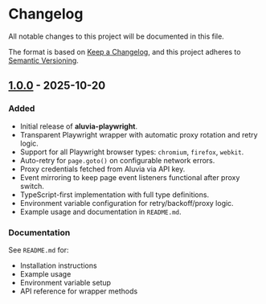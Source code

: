 # Changelog

All notable changes to this project will be documented in this file.

The format is based on [Keep a Changelog](https://keepachangelog.com/en/1.0.0/),
and this project adheres to [Semantic Versioning](https://semver.org/spec/v2.0.0.html).


## [1.0.0] - 2025-10-20

### Added
- Initial release of **aluvia-playwright**.
- Transparent Playwright wrapper with automatic proxy rotation and retry logic.
- Support for all Playwright browser types: `chromium`, `firefox`, `webkit`.
- Auto-retry for `page.goto()` on configurable network errors.
- Proxy credentials fetched from Aluvia via API key.
- Event mirroring to keep page event listeners functional after proxy switch.
- TypeScript-first implementation with full type definitions.
- Environment variable configuration for retry/backoff/proxy logic.
- Example usage and documentation in `README.md`.

### Documentation

See `README.md` for:
- Installation instructions
- Example usage
- Environment variable setup
- API reference for wrapper methods

[1.0.0]: https://github.com/xtrella/aluvia-playwright/releases/tag/v1.0.0